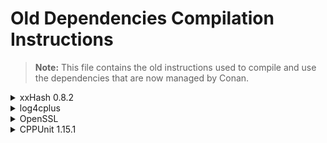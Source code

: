 # Old Dependencies Compilation Instructions

> **Note:** This file contains the old instructions used to compile and use the dependencies that are now managed by Conan.

<details>
<summary>xxHash 0.8.2</summary>

### macOS
```bash
cd ~/Projects
git clone https://github.com/Cyan4973/xxHash.git
cd xxhash
git checkout tags/v0.8.2
cd cmake_unofficial
mkdir build
cd build
cmake .. -DCMAKE_OSX_ARCHITECTURES="x86_64;arm64" -DCMAKE_OSX_DEPLOYMENT_TARGET="10.15"
sudo cmake --build . --target install
```

### Linux
```bash
cd ~/Projects
git clone https://github.com/Cyan4973/xxHash.git
cd xxHash
git checkout tags/v0.8.2
cd cmake_unofficial
mkdir build
cd build
cmake ..
sudo cmake --build . --target install
```

### Windows
```cmd
cd F:\Projects
git clone https://github.com/Cyan4973/xxHash.git
cd xxHash
git checkout tags/v0.8.2
mkdir build
cd build
cmake ../cmake_unofficial
cmake --build .
cmake --build . --target install --config Release
```
</details>

<details>
<summary>log4cplus</summary>

### macOS

```bash
cd ~/Projects
git clone --recurse-submodules https://github.com/log4cplus/log4cplus.git
cd log4cplus
git checkout 2.1.x
mkdir build
cd build
cmake .. -DUNICODE=1 -DCMAKE_OSX_ARCHITECTURES="x86_64;arm64" -DCMAKE_OSX_DEPLOYMENT_TARGET="10.15"
sudo cmake --build . --target install
```

If an error occurs with the the include of `catch.hpp`, you need to change branch inside the `catch` directory:

```bash
cd ../catch
git checkout v2.x
```

### Linux

```bash
cd ~/Projects
git clone --recurse-submodules https://github.com/log4cplus/log4cplus.git
cd log4cplus
git checkout 2.1.x
cd catch
git checkout v2.x
cd ..
mkdir cmake-build
cd cmake-build
cmake .. -DUNICODE=1
sudo cmake --build . --target install
```

If an error occurs with the the include of `catch.hpp`, you need to change branch inside the `catch` directory:

```bash
cd ../catch
git checkout v2.x
```

### Windows

```powershell
cd F:\Projects
git clone --recurse-submodules https://github.com/log4cplus/log4cplus.git
cd log4cplus
git checkout 2.1.x
mkdir cmake-build
cd cmake-build
cmake -G "Visual Studio 16 2019" .. -DLOG4CPLUS_ENABLE_THREAD_POOL=OFF
cmake --build . --target install --config Debug
cmake --build . --target install --config Release
```

If an error occurs with the the include of `catch.hpp`, you need to change branch inside the `catch` directory:

```bash
cd ../catch
git checkout v2.x
```

</details>

<details>
<summary>OpenSSL</summary>

### macOS
Download and build `OpenSSL`:

The configuration for the `x86_64` architecture is as follows:

```bash
cd ~/Projects
git clone https://github.com/openssl/openssl.git
cd openssl
git checkout tags/openssl-3.2.1
cd ..
mv openssl openssl.x86_64
cp -Rf openssl.x86_64 openssl.arm64
mkdir openssl.multi
cd openssl.x86_64
./Configure darwin64-x86_64-cc shared -mmacosx-version-min=10.15
make
```

If you have an `AMD` architecture, run `sudo make install` then continue.

The configuration for the `ARM` architecture goes as follows:

```bash
cd ~/Projects/openssl.arm64
./Configure darwin64-arm64-cc shared enable-rc5 zlib no-asm -mmacosx-version-min=10.15 
make
```

If you have an `ARM` architecture, run `sudo make install` then continue.

```bash
cd ~/Projects
lipo -arch arm64 openssl.arm64/libcrypto.3.dylib -arch x86_64 openssl.x86_64/libcrypto.3.dylib -output openssl.multi/libcrypto.3.dylib -create
lipo -arch arm64 openssl.arm64/libssl.3.dylib -arch x86_64 openssl.x86_64/libssl.3.dylib -output openssl.multi/libssl.3.dylib -create
lipo -arch arm64 openssl.arm64/libcrypto.a -arch x86_64 openssl.x86_64/libcrypto.a -output openssl.multi/libcrypto.a -create
lipo -arch arm64 openssl.arm64/libssl.a -arch x86_64 openssl.x86_64/libssl.a -output openssl.multi/libssl.a -create
sudo cp openssl.multi/* /usr/local/lib/
```

### Linux

The OpenSSL Configure will require Perl to be installed first

```bash
cd ~/Projects
git clone git@github.com:openssl/openssl.git
cd openssl
git checkout tags/openssl-3.2.1
./Configure shared
make
sudo make install
```

### Windows

Clone `OpenSSL` sources:

```powershell
cd F:\Projects
git clone git@github.com:openssl/openssl.git
cd openssl
git checkout tags/openssl-3.2.1
```

Then follow their [installation instructions](https://github.com/openssl/openssl/blob/master/NOTES-WINDOWS.md) for Windows.
Note that installing `NASM` is not required.

</details>

<details>
<summary>CPPUnit 1.15.1</summary>

### macOS
Download and build `CPPUnit`:

You will probably need to install `automake` and `libtool`:
```
brew install automake
brew install libtool
```

CPPUnit must be build in single architecture. Replace with `x86_64` or `arm64` in the following command:
```bash
cd ~/Projects
git clone git://anongit.freedesktop.org/git/libreoffice/cppunit
cd cppunit
./autogen.sh
./configure CXXFLAGS="-arch <your_arch> -mmacosx-version-min=10.15"
make
sudo make install
```

If the server does not reply to the `git clone` command, you can download the source from https://www.freedesktop.org/wiki/Software/cppunit/.

### Linux
```bash
sudo apt-get install -y autotools-dev
sudo apt-get install -y automake
sudo apt-get install -y libtool m4 automake
cd ~/Projects
git clone git://anongit.freedesktop.org/git/libreoffice/cppunit
cd cppunit
./autogen.sh
./configure
make
sudo make install
```

If the server does not reply to the `git clone` command, you can download the source from https://www.freedesktop.org/wiki/Software/cppunit/.

You can also download cppunit version 1.15.1 using the ["Wayback Machine"](https://web.archive.org/) here: https://web.archive.org/web/20231118010938/http://dev-www.libreoffice.org/src/cppunit-1.15.1.tar.gz

### Windows

</details>